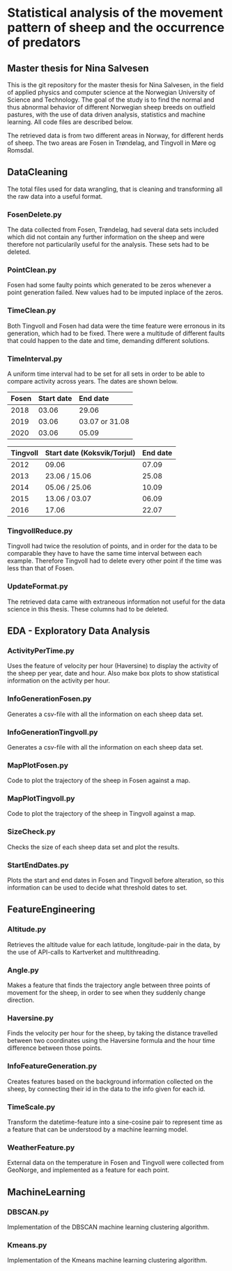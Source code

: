 # Statistical analysis of the movement pattern of sheep and the occurrence of predators #
## Master thesis for Nina Salvesen ##

This is the git repository for the master thesis for Nina Salvesen, in the field of applied physics and computer science at the Norwegian University of Science and Technology. The goal of the study is to find the normal and thus abnormal behavior of different Norwegian sheep breeds on outfield pastures, with the use of data driven analysis, statistics and machine learning. All code files are described below.

The retrieved data is from two different areas in Norway, for different herds of sheep. The two areas are Fosen in Trøndelag, and Tingvoll in Møre og Romsdal.

## DataCleaning ##
The total files used for data wrangling, that is cleaning and transforming all the raw data into a useful format.

### FosenDelete.py ###
The data collected from Fosen, Trøndelag, had several data sets included which did not contain any further information on the sheep and were therefore not particularily useful for the analysis. These sets had to be deleted.

### PointClean.py ###
Fosen had some faulty points which generated to be zeros whenever a point generation failed. New values had to be imputed inplace of the zeros.

### TimeClean.py ###
Both Tingvoll and Fosen had data were the time feature were erronous in its generation, which had to be fixed. There were a multitude of different faults that could happen to the date and time, demanding different solutions.

### TimeInterval.py ###
A uniform time interval had to be set for all sets in order to be able to compare activity across years. The dates are shown below.

| Fosen         | Start date      | End date          |
| :------------ |:--------------- | :-----            |
| 2018          | 03.06           | 29.06             |
| 2019          | 03.06           | 03.07 or 31.08    |
| 2020          | 03.06           | 05.09             |

| Tingvoll      | Start date (Koksvik/Torjul)| End date |
| :------------ |:--------------- | :-----              |
| 2012          | 09.06           | 07.09               |
| 2013          | 23.06 / 15.06   | 25.08               |
| 2014          | 05.06 / 25.06   | 10.09               |
| 2015          | 13.06 / 03.07   | 06.09               |
| 2016          | 17.06           | 22.07               |

### TingvollReduce.py ###
Tingvoll had twice the resolution of points, and in order for the data to be comparable they have to have the same time interval between each example. Therefore Tingvoll had to delete every other point if the time was less than that of Fosen.

### UpdateFormat.py ###
The retrieved data came with extraneous information not useful for the data science in this thesis. These columns had to be deleted.



## EDA - Exploratory Data Analysis ##

### ActivityPerTime.py ###
Uses the feature of velocity per hour (Haversine) to display the activity of the sheep per year, date and hour. Also make box plots to show statistical information on the activity per hour.

### InfoGenerationFosen.py ###
Generates a csv-file with all the information on each sheep data set.

### InfoGenerationTingvoll.py ###
Generates a csv-file with all the information on each sheep data set.

### MapPlotFosen.py ###
Code to plot the trajectory of the sheep in Fosen against a map.

### MapPlotTingvoll.py ###
Code to plot the trajectory of the sheep in Tingvoll against a map.

### SizeCheck.py ###
Checks the size of each sheep data set and plot the results.

### StartEndDates.py ###
Plots the start and end dates in Fosen and Tingvoll before alteration, so this information can be used to decide what threshold dates to set.


## FeatureEngineering ##

### Altitude.py ###
Retrieves the altitude value for each latitude, longitude-pair in the data, by the use of API-calls to Kartverket and multithreading.

### Angle.py ###
Makes a feature that finds the trajectory angle between three points of movement for the sheep, in order to see when they suddenly change direction. 

### Haversine.py ###
Finds the velocity per hour for the sheep, by taking the distance travelled between two coordinates using the Haversine formula and the hour time difference between those points.

### InfoFeatureGeneration.py ###
Creates features based on the background information collected on the sheep, by connecting their id in the data to the info given for each id.

### TimeScale.py ###
Transform the datetime-feature into a sine-cosine pair to represent time as a feature that can be understood by a machine learning model.

### WeatherFeature.py ###
External data on the temperature in Fosen and Tingvoll were collected from GeoNorge, and implemented as a feature for each point.

## MachineLearning ##

### DBSCAN.py ###
Implementation of the DBSCAN machine learning clustering algorithm.

### Kmeans.py ###
Implementation of the Kmeans machine learning clustering algorithm.


